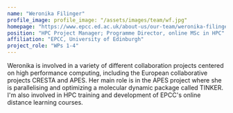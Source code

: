 ```yaml
---
name: "Weronika Filinger"
profile_image: profile_image: "/assets/images/team/wf.jpg"
homepage: "https://www.epcc.ed.ac.uk/about-us/our-team/weronika-filinger"
position: "HPC Project Manager; Programme Director, online MSc in HPC"
affiliation: "EPCC, University of Edinburgh"
project_role: "WPs 1-4"
---
```


Weronika is involved in a variety of different collaboration projects centered
on high performance computing, including the European collaborative projects
CRESTA and APES. Her main role is in the APES project where she is
parallelising and optimizing a molecular dynamic package called TINKER. I'm
also involved in HPC training and development of EPCC's online distance
learning courses.
